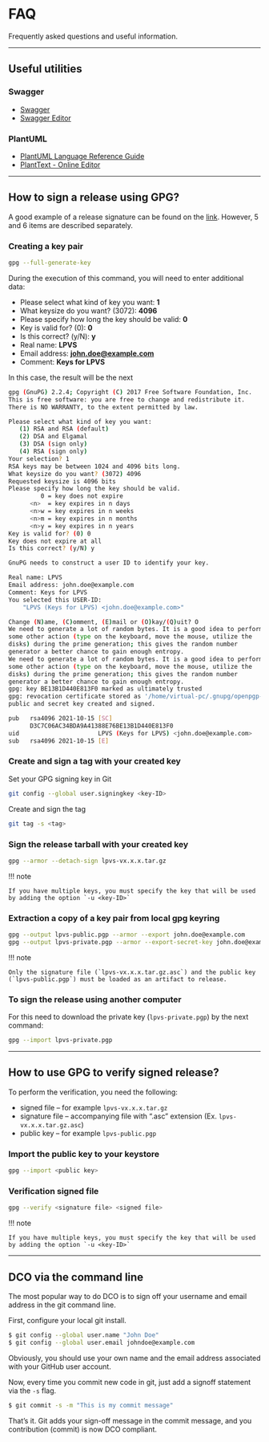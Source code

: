 # FAQ

Frequently asked questions and useful information.

---

## Useful utilities

### Swagger

* [Swagger](https://swagger.io/)
* [Swagger Editor](https://editor.swagger.io/)

### PlantUML

* [PlantUML Language Reference Guide](http://plantuml.com/guide)
* [PlantText - Online Editor](https://www.planttext.com/)

---

## How to sign a release using GPG?

A good example of a release signature can be found on the [link](https://wiki.debian.org/Creating%20signed%20GitHub%20releases). However, 5 and 6 items are described separately.

### Creating a key pair

```bash
gpg --full-generate-key
```

During the execution of this command, you will need to enter additional data:

* Please select what kind of key you want: **1**
* What keysize do you want? (3072): **4096**
* Please specify how long the key should be valid: **0**
* Key is valid for? (0): **0**
* Is this correct? (y/N): **y**
* Real name: **LPVS**
* Email address: **john.doe@example.com**
* Comment: **Keys for LPVS**

In this case, the result will be the next

```bash
gpg (GnuPG) 2.2.4; Copyright (C) 2017 Free Software Foundation, Inc.
This is free software: you are free to change and redistribute it.
There is NO WARRANTY, to the extent permitted by law.

Please select what kind of key you want:
   (1) RSA and RSA (default)
   (2) DSA and Elgamal
   (3) DSA (sign only)
   (4) RSA (sign only)
Your selection? 1
RSA keys may be between 1024 and 4096 bits long.
What keysize do you want? (3072) 4096
Requested keysize is 4096 bits
Please specify how long the key should be valid.
         0 = key does not expire
      <n>  = key expires in n days
      <n>w = key expires in n weeks
      <n>m = key expires in n months
      <n>y = key expires in n years
Key is valid for? (0) 0
Key does not expire at all
Is this correct? (y/N) y

GnuPG needs to construct a user ID to identify your key.

Real name: LPVS
Email address: john.doe@example.com
Comment: Keys for LPVS
You selected this USER-ID:
    "LPVS (Keys for LPVS) <john.doe@example.com>"

Change (N)ame, (C)omment, (E)mail or (O)kay/(Q)uit? O
We need to generate a lot of random bytes. It is a good idea to perform
some other action (type on the keyboard, move the mouse, utilize the
disks) during the prime generation; this gives the random number
generator a better chance to gain enough entropy.
We need to generate a lot of random bytes. It is a good idea to perform
some other action (type on the keyboard, move the mouse, utilize the
disks) during the prime generation; this gives the random number
generator a better chance to gain enough entropy.
gpg: key BE13B1D440E813F0 marked as ultimately trusted
gpg: revocation certificate stored as '/home/virtual-pc/.gnupg/openpgp-revocs.d/D3C7C06AC34BDA9A41388E76BE13B1D440E813F0.rev'
public and secret key created and signed.

pub   rsa4096 2021-10-15 [SC]
      D3C7C06AC34BDA9A41388E76BE13B1D440E813F0
uid                      LPVS (Keys for LPVS) <john.doe@example.com>
sub   rsa4096 2021-10-15 [E]
``` 

### Create and sign a tag with your created key

Set your GPG signing key in Git

```bash
git config --global user.signingkey <key-ID>
```

Create and sign the tag

```bash
git tag -s <tag>
```

### Sign the release tarball with your created key

```bash
gpg --armor --detach-sign lpvs-vx.x.x.tar.gz
```

!!! note

    If you have multiple keys, you must specify the key that will be used by adding the option `-u <key-ID>`

###  Extraction a copy of a key pair from local gpg keyring

```bash
gpg --output lpvs-public.pgp --armor --export john.doe@example.com 
gpg --output lpvs-private.pgp --armor --export-secret-key john.doe@example.com
```

!!! note

    Only the signature file (`lpvs-vx.x.x.tar.gz.asc`) and the public key (`lpvs-public.pgp`) must be loaded as an artifact to release.

### To sign the release using another computer

For this need to download the private key (`lpvs-private.pgp`) by the next command:

```bash
gpg --import lpvs-private.pgp
```

---

## How to use GPG to verify signed release?

To perform the verification, you need the following:
* signed file – for example `lpvs-vx.x.x.tar.gz`
* signature file – accompanying file with “.asc” extension (Ex. `lpvs-vx.x.x.tar.gz.asc`)
* public key – for example `lpvs-public.pgp`

### Import the public key to your keystore

```bash
gpg --import <public key>
```

### Verification signed file

```bash
gpg --verify <signature file> <signed file>
```

!!! note

    If you have multiple keys, you must specify the key that will be used by adding the option `-u <key-ID>`

---

## DCO via the command line

The most popular way to do DCO is to sign off your username and email address in the git command line.

First, configure your local git install.

```bash
$ git config --global user.name "John Doe" 
$ git config --global user.email johndoe@example.com
```

Obviously, you should use your own name and the email address associated with your GitHub user account.

Now, every time you commit new code in git, just add a signoff statement via the `-s` flag.

```bash
$ git commit -s -m "This is my commit message"
```

That’s it. Git adds your sign-off message in the commit message, and you contribution (commit) is now DCO compliant.
